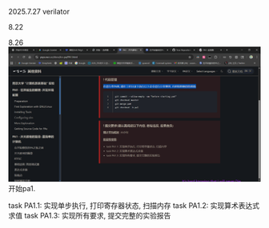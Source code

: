 







2025.7.27 verilator


8.22

8.26
![alt text](image.png)
开始pa1.


task PA1.1: 实现单步执行, 打印寄存器状态, 扫描内存
task PA1.2: 实现算术表达式求值
task PA1.3: 实现所有要求, 提交完整的实验报告







